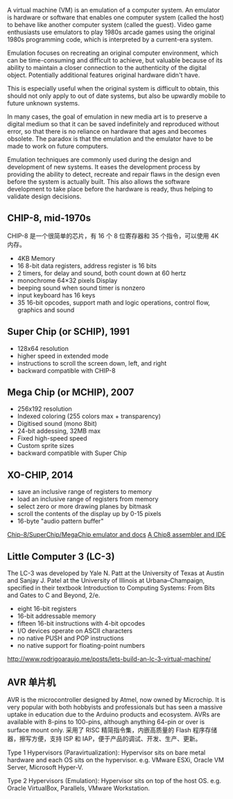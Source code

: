 A virtual machine (VM) is an emulation of a computer system.
An emulator is hardware or software that enables one computer system (called the host) to behave like another computer system (called the guest).
Video game enthusiasts use emulators to play 1980s arcade games using the original 1980s programming code, which is interpreted by a current-era system.

Emulation focuses on recreating an original computer environment, which can be time-consuming and difficult to achieve, but valuable because of its ability to maintain a closer connection to the authenticity of the digital object. Potentially additional features original hardware didn't have.

This is especially useful when the original system is difficult to obtain, this should not only apply to out of date systems, but also be upwardly mobile to future unknown systems.

In many cases, the goal of emulation in new media art is to preserve a digital medium so that it can be saved indefinitely and reproduced without error, so that there is no reliance on hardware that ages and becomes obsolete. The paradox is that the emulation and the emulator have to be made to work on future computers.

Emulation techniques are commonly used during the design and development of new systems. It eases the development process by providing the ability to detect, recreate and repair flaws in the design even before the system is actually built. This also allows the software development to take place before the hardware is ready, thus helping to validate design decisions.

## CHIP-8, mid-1970s

CHIP-8 是一个很简单的芯片，有 16 个 8 位寄存器和 35 个指令，可以使用 4K 内存。

- 4KB Memory
- 16 8-bit data registers, address register is 16 bits
- 2 timers, for delay and sound, both count down at 60 hertz
- monochrome 64×32 pixels Display
- beeping sound when sound timer is nonzero
- input keyboard has 16 keys
- 35 16-bit opcodes, support math and logic operations, control flow, graphics and sound

## Super Chip (or SCHIP), 1991

- 128x64 resolution
- higher speed in extended mode
- instructions to scroll the screen down, left, and right
- backward compatible with CHIP-8

## Mega Chip (or MCHIP), 2007

- 256x192 resolution
- Indexed coloring (255 colors max + transparency)
- Digitised sound (mono 8bit)
- 24-bit addessing, 32MB max
- Fixed high-speed speed
- Custom sprite sizes
- backward compatible with Super Chip

## XO-CHIP, 2014

- save an inclusive range of registers to memory
- load an inclusive range of registers from memory
- select zero or more drawing planes by bitmask
- scroll the contents of the display up by 0-15 pixels
- 16-byte "audio pattern buffer"

[Chip-8/SuperChip/MegaChip emulator and docs](https://github.com/gcsmith/gchip)
[A Chip8 assembler and IDE](https://github.com/JohnEarnest/Octo)

## Little Computer 3 (LC-3)

The LC-3 was developed by Yale N. Patt at the University of Texas at Austin and Sanjay J. Patel at the University of Illinois at Urbana–Champaign, specified in their textbook Introduction to Computing Systems: From Bits and Gates to C and Beyond, 2/e.

- eight 16-bit registers
- 16-bit addressable memory
- fifteen 16-bit instructions with 4-bit opcodes
- I/O devices operate on ASCII characters
- no native PUSH and POP instructions
- no native support for floating-point numbers

http://www.rodrigoaraujo.me/posts/lets-build-an-lc-3-virtual-machine/

## AVR 单片机

AVR is the microcontroller designed by Atmel, now owned by Microchip. It is very popular with both hobbyists and professionals but has seen a massive uptake in education due to the Arduino products and ecosystem.
AVRs are available with 8-pins to 100-pins, although anything 64-pin or over is surface mount only.
采用了 RISC 精简指令集，内嵌高质量的 Flash 程序存储器，擦写方便，支持 ISP 和 IAP，便于产品的调试、开发、生产、更新。

Type 1 Hypervisors (Paravirtualization): Hypervisor sits on bare metal hardware and each OS sits on the hypervisor. e.g. VMware ESXi, Oracle VM Server, Microsoft Hyper-V.

Type 2 Hypervisors (Emulation): Hypervisor sits on top of the host OS. e.g. Oracle VirtualBox, Parallels, VMware Workstation.
